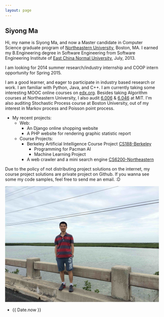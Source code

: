 ```yaml
---
layout: page
---
```


## Siyong Ma

Hi, my name is Siyong Ma, and now a Master candidate in Computer Science graduate program of [Northeastern University](http://www.ccs.neu.edu/), Boston, MA. I earned my B.Engineering degree in Software Engineering from Software Engineering Institute of [East China Normal University](http://www.ecnu.edu.cn), July, 2013.

I am looking for 2014 summer research/industry internship and COOP intern opportunity for Spring 2015. 

I am a good learner, and eager to participate in industry based research or work. I am familiar with Python, Java, and C++. I am currently taking some interesting MOOC online courses on [edx.org](http://www.edx.org/). Besides taking Algorithm courses at Northeastern University, I also audit [6.006](http://stellar.mit.edu/S/course/6/sp14/6.006/) & [6.046](http://stellar.mit.edu/S/course/6/sp14/6.046/) at MIT. I'm also auditing Stochastic Process course at Boston University, out of my interest in Markov process and Poisson point process.

* My recent projects:
  * Web:
    * An Django online shopping website
    * A PHP website for rendering graphic statistic report
  * Course Projects:
    * Berkeley Artificial Intelligence Course Project [CS188-Berkeley](http://rll.berkeley.edu/cs188/)
       * Programming for Pacman AI
       * Machine Learning Project
    * A web crawler and a mini search engine [CS6200-Northeastern](http://www.ccs.neu.edu/course/cs6200s14/)




Due to the policy of not distributing project solutions on the internet, my course project solutions are private project on Github. If you wanna see some my code samples, feel free to send me an email. :D

![Me](/image/me.jpg)

<ul class="posts">
    <li><span>{{ Date.now }}</span></li>
</ul>



